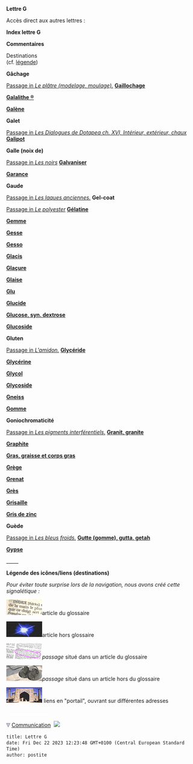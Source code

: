 **Lettre G**

Accès direct aux autres lettres :

**Index lettre G**

**Commentaires**

Destinations  
(cf. [légende](g.html#legendeicones))



**Gâchage**

[Passage in _Le plâtre (modelage, moulage)._](platresculpt.html#gachage)
**[Gaillochage](gaillochage.html)**

**[Galalithe ®](galalithe.html)**

**[Galène](galene.html)**

**Galet**

[Passage in _Les Dialogues de Dotapea ch. XVI, Intérieur, extérieur, chaux_](chap16interieurexterieurchaux.html#galet)
**[Galipot](galipot.html)**

**Galle (noix de)**

[Passage in _Les noirs_](noirs.html#lenoirdenoixdegalle)
**[Galvaniser](galvaniser.html)**

**[Garance](garancegloss.html)**

**Gaude**

[Passage in _Les laques anciennes._](laquesanciennes.html#laquedegaude)
**Gel-coat**

[Passage in _Le polyester_](polyester.html#gelcoats)
**[Gélatine](gelatine2.html)**

**[Gemme](gemme.html)**

**[Gesse](gesse.html)**

**[Gesso](fabriquerungesso.html)**

**[Glacis](glacis.html)**

**[Glaçure](glacure.html)**

**[Glaise](glaise.html)**

**[Glu](glu.html)**

**[Glucide](glucide.html)**

**[Glucose, syn. dextrose](glucose.html)**

**[Glucoside](glucoside.html)**

**Gluten**

[Passage in _L'amidon._](amidon.html#gluten)
**[Glycéride](glyceride.html)**

**[Glycérine](glycerine.html)**

**[Glycol](glycol.html)**

**[Glycoside](glycoside.html)**

**[Gneiss](gneiss.html)**

**[Gomme](gomme.html)**

**Goniochromaticité**

[Passage in _Les pigments interférentiels._](interferentielspigments.html#goniochroma)
**[Granit](granit.html)[, granite](granit.html)**

**[Graphite](graphite.html)**

**[Gras, graisse et corps gras](gras.html)**

**[Grège](grege.html)**

**[Grenat](grenat.html)**

**[Grès](gres2.html)**

**[Grisaille](grisaille.html)**

**[Gris de zinc](grisdezinc.html)**

**Guède**

[Passage in _Les bleus froids._](bleusfroids.html#lindigomedieval)
**[Gutte (gomme), gutta, getah](gommegutte.html)**

**[Gypse](gypse.html)**

\_\_\_\_\_

**Légende des icônes/liens (destinations)**

_Pour éviter toute surprise lors de la navigation, nous avons créé cette signalétique :_

![](images/lienpagegloss.gif)article du glossaire

![](images/lienarticle.gif)article hors glossaire

![](images/lienpassagegloss.gif)_passage_ situé dans un article du glossaire

![](images/lienpassagearticle.gif)_passage_ situé dans un article hors du glossaire

 ![](images/lienportail.gif) liens en "portail", ouvrant sur différentes adresses

 ![](images/transparent122x1.gif)

![](images/flechebas.gif) [Communication](http://www.artrealite.com/annonceurs.htm) 
![](https://cbonvin.fr/sites/regie.artrealite.com/visuels/campagne2.png)
```
title: Lettre G
date: Fri Dec 22 2023 12:23:48 GMT+0100 (Central European Standard Time)
author: postite
```
